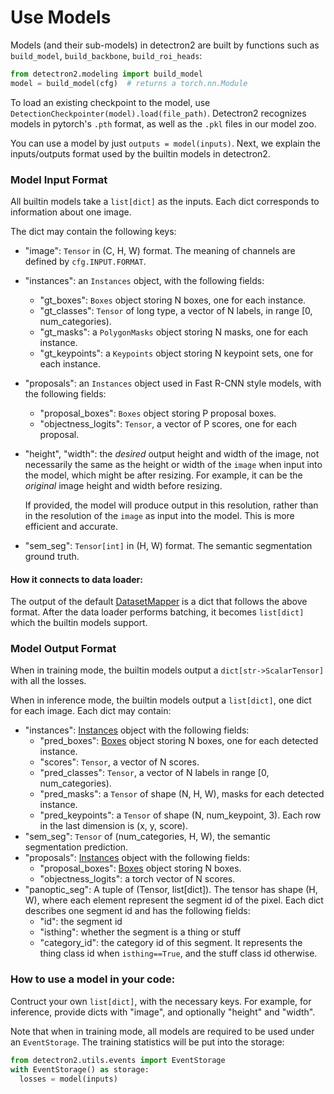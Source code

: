 # Use Models

Models (and their sub-models) in detectron2 are built by
functions such as `build_model`, `build_backbone`, `build_roi_heads`:
```python
from detectron2.modeling import build_model
model = build_model(cfg)  # returns a torch.nn.Module
```

To load an existing checkpoint to the model, use
`DetectionCheckpointer(model).load(file_path)`.
Detectron2 recognizes models in pytorch's `.pth` format, as well as the `.pkl` files
in our model zoo.

You can use a model by just `outputs = model(inputs)`.
Next, we explain the inputs/outputs format used by the builtin models in detectron2.


### Model Input Format

All builtin models take a `list[dict]` as the inputs. Each dict
corresponds to information about one image.

The dict may contain the following keys:

* "image": `Tensor` in (C, H, W) format. The meaning of channels are defined by `cfg.INPUT.FORMAT`.
* "instances": an `Instances` object, with the following fields:
	+ "gt_boxes": `Boxes` object storing N boxes, one for each instance.
	+ "gt_classes": `Tensor` of long type, a vector of N labels, in range [0, num_categories).
	+ "gt_masks": a `PolygonMasks` object storing N masks, one for each instance.
	+ "gt_keypoints": a `Keypoints` object storing N keypoint sets, one for each instance.
* "proposals": an `Instances` object used in Fast R-CNN style models, with the following fields:
	+ "proposal_boxes": `Boxes` object storing P proposal boxes.
	+ "objectness_logits": `Tensor`, a vector of P scores, one for each proposal.
* "height", "width": the *desired* output height and width of the image, not necessarily the same
	as the height or width of the `image` when input into the model, which might be after resizing.
	For example, it can be the *original* image height and width before resizing.

	If provided, the model will produce output in this resolution,
	rather than in the resolution of the `image` as input into the model. This is more efficient and accurate.
* "sem_seg": `Tensor[int]` in (H, W) format. The semantic segmentation ground truth.


#### How it connects to data loader:

The output of the default [DatasetMapper]( ../modules/data.html#detectron2.data.DatasetMapper) is a dict
that follows the above format.
After the data loader performs batching, it becomes `list[dict]` which the builtin models support.


### Model Output Format

When in training mode, the builtin models output a `dict[str->ScalarTensor]` with all the losses.

When in inference mode, the builtin models output a `list[dict]`, one dict for each image. Each dict may contain:

* "instances": [Instances](../modules/structures.html#detectron2.structures.Instances)
  object with the following fields:
	* "pred_boxes": [Boxes](../modules/structures.html#detectron2.structures.Boxes) object storing N boxes, one for each detected instance.
	* "scores": `Tensor`, a vector of N scores.
	* "pred_classes": `Tensor`, a vector of N labels in range [0, num_categories).
	+ "pred_masks": a `Tensor` of shape (N, H, W), masks for each detected instance.
	+ "pred_keypoints": a `Tensor` of shape (N, num_keypoint, 3).
		Each row in the last dimension is (x, y, score).
* "sem_seg": `Tensor` of (num_categories, H, W), the semantic segmentation prediction.
* "proposals": [Instances](../modules/structures.html#detectron2.structures.Instances)
	object with the following fields:
	* "proposal_boxes": [Boxes](../modules/structures.html#detectron2.structures.Boxes)
		object storing N boxes.
	* "objectness_logits": a torch vector of N scores.
* "panoptic_seg": A tuple of (Tensor, list[dict]). The tensor has shape (H, W), where each element
	represent the segment id of the pixel. Each dict describes one segment id and has the following fields:
	* "id": the segment id
	* "isthing": whether the segment is a thing or stuff
	* "category_id": the category id of this segment. It represents the thing
       class id when `isthing==True`, and the stuff class id otherwise.


### How to use a model in your code:

Contruct your own `list[dict]`, with the necessary keys.
For example, for inference, provide dicts with "image", and optionally "height" and "width".

Note that when in training mode, all models are required to be used under an `EventStorage`.
The training statistics will be put into the storage:
```python
from detectron2.utils.events import EventStorage
with EventStorage() as storage:
  losses = model(inputs)
```
